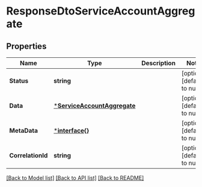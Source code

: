# ResponseDtoServiceAccountAggregate

## Properties
Name | Type | Description | Notes
------------ | ------------- | ------------- | -------------
**Status** | **string** |  | [optional] [default to null]
**Data** | [***ServiceAccountAggregate**](ServiceAccountAggregate.md) |  | [optional] [default to null]
**MetaData** | [***interface{}**](interface{}.md) |  | [optional] [default to null]
**CorrelationId** | **string** |  | [optional] [default to null]

[[Back to Model list]](../README.md#documentation-for-models) [[Back to API list]](../README.md#documentation-for-api-endpoints) [[Back to README]](../README.md)


